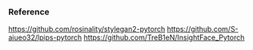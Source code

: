### Reference
<https://github.com/rosinality/stylegan2-pytorch>
<https://github.com/S-aiueo32/lpips-pytorch>
<https://github.com/TreB1eN/InsightFace_Pytorch>
